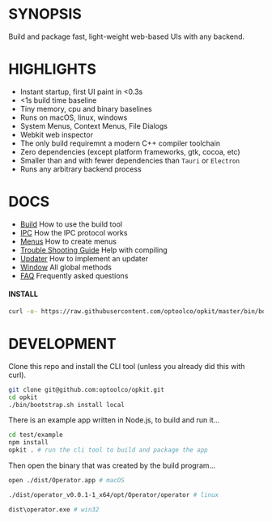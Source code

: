# SYNOPSIS

Build and package fast, light-weight web-based UIs with any backend.


# HIGHLIGHTS

- Instant startup, first UI paint in <0.3s
- <1s build time baseline
- Tiny memory, cpu and binary baselines
- Runs on macOS, linux, windows
- System Menus, Context Menus, File Dialogs
- Webkit web inspector
- The only build requiremnt a modern C++ compiler toolchain
- Zero dependencies (except platform frameworks, gtk, cocoa, etc)
- Smaller than and with fewer dependencies than `Tauri` or `Electron`
- Runs any arbitrary backend process


# DOCS

- [Build](/docs/build.md) How to use the build tool
- [IPC](/docs/ipc.md) How the IPC protocol works
- [Menus](/docs/menus.md) How to create menus
- [Trouble Shooting Guide](/docs/troubleshooting.md) Help with compiling
- [Updater](/docs/updater.md) How to implement an updater
- [Window](/docs/window.md) All global methods
- [FAQ](/docs/faq.md) Frequently asked questions


#### INSTALL

```bash
curl -o- https://raw.githubusercontent.com/optoolco/opkit/master/bin/bootstrap.sh | bash -s install
```


# DEVELOPMENT

Clone this repo and install the CLI tool (unless you already did this with curl).

```sh
git clone git@github.com:optoolco/opkit.git
cd opkit
./bin/bootstrap.sh install local
```

There is an example app written in Node.js, to build and run it...

```sh
cd test/example
npm install
opkit . # run the cli tool to build and package the app
```

Then open the binary that was created by the build program...

```sh
open ./dist/Operator.app # macOS
```

```sh
./dist/operator_v0.0.1-1_x64/opt/Operator/operator # linux
```

```sh
dist\operator.exe # win32
```

[01]:https://developer.apple.com/documentation/webkit/wkwebview
[00]:https://developer.apple.com/videos/play/wwdc2020/10188/
[0]:https://github.com/webview/webview/blob/master/webview.h
[1]:https://github.com/javalikescript/webview-c/blob/master/webview-cocoa.c#L508
[2]:https://github.com/PerBothner/DomTerm/blob/1a8eadb111b5c4eab8dce00f5f672801af52d8f5/native/webview.cc#L33
[4]:https://github.com/electron/electron/blob/6b6ffbdd107f4633b2b70d0e41be64aa65efc540/shell/browser/ui/cocoa/electron_menu_controller.mm
[5]:https://github.com/progrium/macdriver/blob/5eac15a75a75a7f275eca60ba2e64e6f29f16061/cocoa/NSWindow.go
